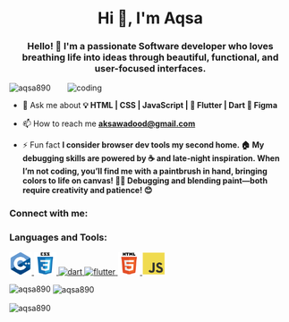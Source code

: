 <h1 align="center">Hi 👋, I'm Aqsa</h1>
<h3 align="center">Hello! 👋 I'm a passionate Software developer who loves breathing life into ideas through beautiful, functional, and user-focused interfaces.</h3>

<img align="right" alt="coding" width="400" src="https://i.pinimg.com/originals/e7/26/c7/e726c74ac081eed50feee1433d12c998.gif" >

<p align="left"> <img src="https://komarev.com/ghpvc/?username=aqsa890&label=Profile%20views&color=0e75b6&style=flat" alt="aqsa890" /> </p>

- 💬 Ask me about **💡 HTML | CSS | JavaScript | 📱 Flutter | Dart 🎨 Figma**

- 📫 How to reach me **aksawadood@gmail.com**

- ⚡ Fun fact **I consider browser dev tools my second home. 🏠  My debugging skills are powered by ☕ and late-night inspiration.  When I’m not coding, you’ll find me with a paintbrush in hand, bringing colors to life on canvas! 🎨✨ Debugging and blending paint—both require creativity and patience! 😊**

<h3 align="left">Connect with me:</h3>
<p align="left">
</p>

<h3 align="left">Languages and Tools:</h3>
<p align="left"> <a href="https://www.w3schools.com/cpp/" target="_blank" rel="noreferrer"> <img src="https://raw.githubusercontent.com/devicons/devicon/master/icons/cplusplus/cplusplus-original.svg" alt="cplusplus" width="40" height="40"/> </a> <a href="https://www.w3schools.com/css/" target="_blank" rel="noreferrer"> <img src="https://raw.githubusercontent.com/devicons/devicon/master/icons/css3/css3-original-wordmark.svg" alt="css3" width="40" height="40"/> </a> <a href="https://dart.dev" target="_blank" rel="noreferrer"> <img src="https://www.vectorlogo.zone/logos/dartlang/dartlang-icon.svg" alt="dart" width="40" height="40"/> </a> <a href="https://flutter.dev" target="_blank" rel="noreferrer"> <img src="https://www.vectorlogo.zone/logos/flutterio/flutterio-icon.svg" alt="flutter" width="40" height="40"/> </a> <a href="https://www.w3.org/html/" target="_blank" rel="noreferrer"> <img src="https://raw.githubusercontent.com/devicons/devicon/master/icons/html5/html5-original-wordmark.svg" alt="html5" width="40" height="40"/> </a> <a href="https://developer.mozilla.org/en-US/docs/Web/JavaScript" target="_blank" rel="noreferrer"> <img src="https://raw.githubusercontent.com/devicons/devicon/master/icons/javascript/javascript-original.svg" alt="javascript" width="40" height="40"/> </a> </p>

<p><img align="left" src="https://github-readme-stats.vercel.app/api/top-langs?username=aqsa890&show_icons=true&locale=en&layout=compact" alt="aqsa890" /></p>

<p>&nbsp;<img align="center" src="https://github-readme-stats.vercel.app/api?username=aqsa890&show_icons=true&locale=en" alt="aqsa890" /></p>

<p><img align="center" src="https://github-readme-streak-stats.herokuapp.com/?user=aqsa890&" alt="aqsa890" /></p>
